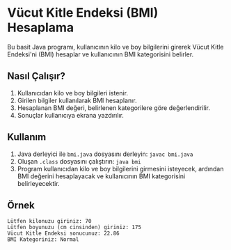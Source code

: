 # Vücut Kitle Endeksi (BMI) Hesaplama
Bu basit Java programı, kullanıcının kilo ve boy bilgilerini girerek Vücut Kitle Endeksi'ni (BMI) hesaplar ve kullanıcının BMI kategorisini belirler.

## Nasıl Çalışır?

1. Kullanıcıdan kilo ve boy bilgileri istenir.
2. Girilen bilgiler kullanılarak BMI hesaplanır.
3. Hesaplanan BMI değeri, belirlenen kategorilere göre değerlendirilir.
4. Sonuçlar kullanıcıya ekrana yazdırılır.

## Kullanım

1. Java derleyici ile `bmi.java` dosyasını derleyin: `javac bmi.java`
2. Oluşan `.class` dosyasını çalıştırın: `java bmi`
3. Program kullanıcıdan kilo ve boy bilgilerini girmesini isteyecek, ardından BMI değerini hesaplayacak ve kullanıcının BMI kategorisini belirleyecektir.

## Örnek
```
Lütfen kilonuzu giriniz: 70
Lütfen boyunuzu (cm cinsinden) giriniz: 175
Vücut Kitle Endeksi sonucunuz: 22.86
BMI Kategoriniz: Normal
```
